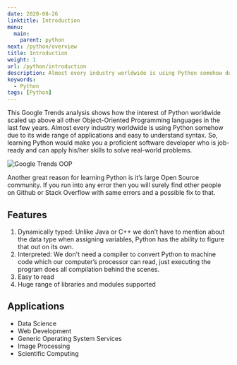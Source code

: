 ```yaml
---
date: 2020-08-26
linktitle: Introduction
menu:
  main:
    parent: python
next: /python/overview
title: Introduction
weight: 1
url: /python/introduction
description: Almost every industry worldwide is using Python somehow due to its wide range of applications and easy to understand syntax.
keywords:
  - Python
tags: [Python]  
---
```

This Google Trends analysis shows how the interest of Python worldwide scaled up above all other Object-Oriented Programming languages in the last few years. Almost every industry worldwide is using Python somehow due to its wide range of applications and easy to understand syntax. So, learning Python would make you a proficient software developer who is job-ready and can apply his/her skills to solve real-world problems.

![Google Trends OOP](/images/Python/google-trends-oop.png "Google Trends Python")

Another great reason for learning Python is it’s large Open Source community. If you run into any error then you will surely find other people on Github or Stack Overflow with same errors and a possible fix to that.

## Features
1. Dynamically typed: Unlike Java or C++ we don’t have to mention about the data type when assigning variables, Python has the ability to figure that out on its own.
2. Interpreted: We don't need a compiler to convert Python to machine code which our computer’s processor can read, just executing the program does all compilation behind the scenes.
3. Easy to read
4. Huge range of libraries and modules supported

## Applications
- Data Science
- Web Development
- Generic Operating System Services
- Image Processing
- Scientific Computing
